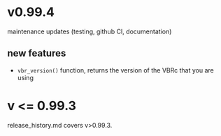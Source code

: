 # v0.99.4 

maintenance updates (testing, github CI, documentation)

## new features 

- `vbr_version()` function, returns the version of the VBRc that you are using

# v <= 0.99.3

release_history.md covers v>0.99.3. 
